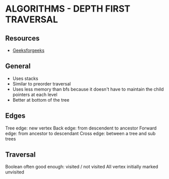 # ALGORITHMS - DEPTH FIRST TRAVERSAL

## Resources
- [Geeksforgeeks](http://www.geeksforgeeks.org/depth-first-traversal-for-a-graph/)

## General
- Uses stacks
- Similar to preorder traversal
- Uses less memory than bfs because it doesn't have to maintain the child
pointers at each level
- Better at bottom of the tree

## Edges
Tree edge: new vertex
Back edge: from descendent to ancestor
Forward edge: from ancestor to descendant
Cross edge: between a tree and sub trees

## Traversal
Boolean often good enough: visited / not visited
All vertex initially marked unvisited
